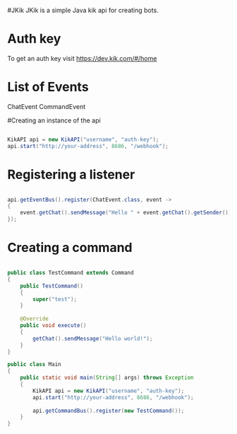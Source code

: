#JKik
JKik is a simple Java kik api for creating bots.

# Auth key
To get an auth key visit https://dev.kik.com/#/home


# List of Events

ChatEvent
CommandEvent

#Creating an instance of the api

```java

KikAPI api = new KikAPI("username", "auth-key");
api.start("http://your-address", 8686, "/webhook");

```

# Registering a listener

```java

api.getEventBus().register(ChatEvent.class, event ->
{
	event.getChat().sendMessage("Hello " + event.getChat().getSender());
});

```

# Creating a command

```java

public class TestCommand extends Command
{
	public TestCommand()
	{
		super("test");
	}
	
	@Override
	public void execute()
	{
		getChat().sendMessage("Hello world!");
	}
}

public class Main
{
	public static void main(String[] args) throws Exception
	{
		KikAPI api = new KikAPI("username", "auth-key");
		api.start("http://your-address", 8686, "/webhook");
		
		api.getCommandBus().register(new TestCommand());
	}
}

```